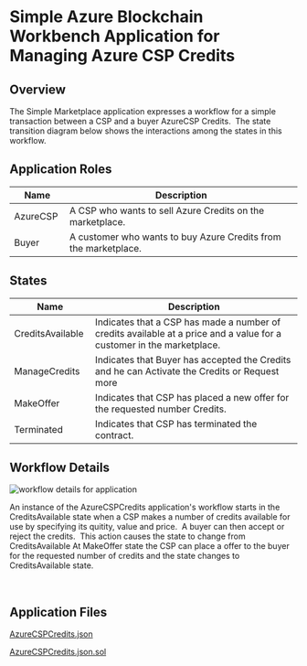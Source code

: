 Simple Azure Blockchain Workbench Application for Managing Azure CSP Credits 
================================================================================

Overview 
---------

The Simple Marketplace application expresses a workflow for a simple transaction
between a CSP and a buyer AzureCSP Credits.  The state transition diagram
below shows the interactions among the states in this workflow. 

Application Roles 
------------------
| Name                   | Description                                       |
|------------------------|---------------------------------------------------|
|AzureCSP |A CSP who wants to sell Azure Credits on the marketplace.         |
|Buyer    |A customer who wants to buy Azure Credits from the marketplace.   |

States 
-------

| Name                   | Description                                       |
|------------------------|---------------------------------------------------|
|CreditsAvailable |Indicates that a CSP has made a number of credits available at a price and a value for a customer in the marketplace. 
|ManageCredits |Indicates that Buyer has accepted the Credits and he can Activate the Credits or Request more
|MakeOffer |Indicates that CSP has placed a new offer for the requested number Credits.
|Terminated | Indicates that CSP has terminated the contract. 

Workflow Details
----------------

![workflow details for application](media/worfkflow.png)

An instance of the AzureCSPCredits application's workflow starts in the
CreditsAvailable state when a CSP makes a number of credits available for use by specifying
its quitity, value and price.  A buyer can then accept or reject the credits.  This action causes the state to change from CreditsAvailable
At MakeOffer state the CSP can place a offer to the buyer for the requested number of credits and the state changes to CreditsAvailable state. 

 
 
Application Files
-----------------

[AzureCSPCredits.json](./ethereum/AzureCSPCredits.json)

[AzureCSPCredits.json.sol](./ethereum/AzureCSPCredits.json.sol)

